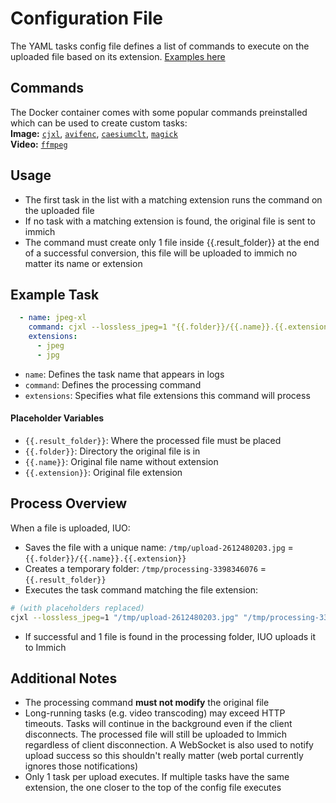 # Configuration File
The YAML tasks config file defines a list of commands to execute on the uploaded file based on its extension. [Examples here](config)

## Commands
The Docker container comes with some popular commands preinstalled which can be used to create custom tasks:<br>
**Image:** [`cjxl`](https://github.com/libjxl/libjxl), [`avifenc`](https://github.com/AOMediaCodec/libavif), [`caesiumclt`](https://github.com/Lymphatus/caesium-clt), [`magick`](https://imagemagick.org/script/command-line-tools.php)<br>
**Video:** [`ffmpeg`](https://www.ffmpeg.org)

## Usage
- The first task in the list with a matching extension runs the command on the uploaded file
- If no task with a matching extension is found, the original file is sent to immich
- The command must create only 1 file inside {{.result_folder}} at the end of a successful conversion, this file will be uploaded to immich no matter its name or extension

## Example Task
```yaml
  - name: jpeg-xl
    command: cjxl --lossless_jpeg=1 "{{.folder}}/{{.name}}.{{.extension}}" "{{.result_folder}}/{{.name}}.jxl"
    extensions:
      - jpeg
      - jpg
```
- `name`: Defines the task name that appears in logs
- `command`: Defines the processing command
- `extensions`: Specifies what file extensions this command will process

#### Placeholder Variables
- `{{.result_folder}}`: Where the processed file must be placed
- `{{.folder}}`: Directory the original file is in
- `{{.name}}`: Original file name without extension
- `{{.extension}}`: Original file extension

## Process Overview
When a file is uploaded, IUO:
- Saves the file with a unique name: `/tmp/upload-2612480203.jpg` = `{{.folder}}/{{.name}}.{{.extension}}`
- Creates a temporary folder: `/tmp/processing-3398346076` = `{{.result_folder}}`
- Executes the task command matching the file extension:
```sh
# (with placeholders replaced)
cjxl --lossless_jpeg=1 "/tmp/upload-2612480203.jpg" "/tmp/processing-3398346076/upload-2612480203.jxl"
```
- If successful and 1 file is found in the processing folder, IUO uploads it to Immich

## Additional Notes
- The processing command **must not modify** the original file
- Long-running tasks (e.g. video transcoding) may exceed HTTP timeouts. Tasks will continue in the background even if the client disconnects. The processed file will still be uploaded to Immich regardless of client disconnection. A WebSocket is also used to notify upload success so this shouldn't really matter (web portal currently ignores those notifications)
- Only 1 task per upload executes. If multiple tasks have the same extension, the one closer to the top of the config file executes